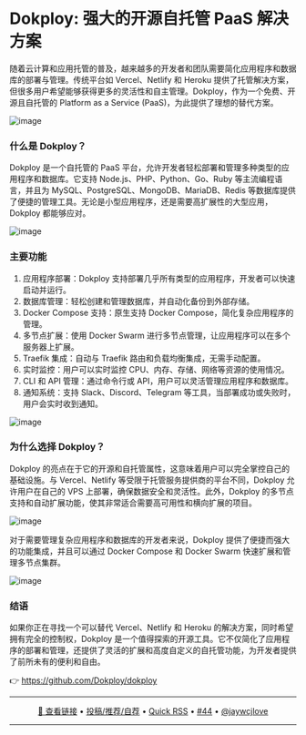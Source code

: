 Dokploy: 强大的开源自托管 PaaS 解决方案
===

随着云计算和应用托管的普及，越来越多的开发者和团队需要简化应用程序和数据库的部署与管理。传统平台如 Vercel、Netlify 和 Heroku 提供了托管解决方案，但很多用户希望能够获得更多的灵活性和自主管理。Dokploy，作为一个免费、开源且自托管的 Platform as a Service (PaaS)，为此提供了理想的替代方案。

![image](https://github.com/user-attachments/assets/c851af3e-c125-416b-a4a1-affe11c1e704)

### 什么是 Dokploy？

Dokploy 是一个自托管的 PaaS 平台，允许开发者轻松部署和管理多种类型的应用程序和数据库。它支持 Node.js、PHP、Python、Go、Ruby 等主流编程语言，并且为 MySQL、PostgreSQL、MongoDB、MariaDB、Redis 等数据库提供了便捷的管理工具。无论是小型应用程序，还是需要高扩展性的大型应用，Dokploy 都能够应对。

![image](https://github.com/user-attachments/assets/bef89f97-4e4e-4c16-b53b-f1878e61c825)

### 主要功能

1. 应用程序部署：Dokploy 支持部署几乎所有类型的应用程序，开发者可以快速启动并运行。
2. 数据库管理：轻松创建和管理数据库，并自动化备份到外部存储。
3. Docker Compose 支持：原生支持 Docker Compose，简化复杂应用程序的管理。
4. 多节点扩展：使用 Docker Swarm 进行多节点管理，让应用程序可以在多个服务器上扩展。
5. Traefik 集成：自动与 Traefik 路由和负载均衡集成，无需手动配置。
6. 实时监控：用户可以实时监控 CPU、内存、存储、网络等资源的使用情况。
7. CLI 和 API 管理：通过命令行或 API，用户可以灵活管理应用程序和数据库。
8. 通知系统：支持 Slack、Discord、Telegram 等工具，当部署成功或失败时，用户会实时收到通知。

![image](https://github.com/user-attachments/assets/8c2609c3-71c6-48bc-9436-e77c238ab18c)

### 为什么选择 Dokploy？

Dokploy 的亮点在于它的开源和自托管属性，这意味着用户可以完全掌控自己的基础设施。与 Vercel、Netlify 等受限于托管服务提供商的平台不同，Dokploy 允许用户在自己的 VPS 上部署，确保数据安全和灵活性。此外，Dokploy 的多节点支持和自动扩展功能，使其非常适合需要高可用性和横向扩展的项目。

![image](https://github.com/user-attachments/assets/5619e504-0105-49c4-90c3-4e68fd168a2e)

对于需要管理复杂应用程序和数据库的开发者来说，Dokploy 提供了便捷而强大的功能集成，并且可以通过 Docker Compose 和 Docker Swarm 快速扩展和管理多节点集群。

![image](https://github.com/user-attachments/assets/f6a4fde6-e22a-4591-8c55-f239ae0a321c)

### 结语

如果你正在寻找一个可以替代 Vercel、Netlify 和 Heroku 的解决方案，同时希望拥有完全的控制权，Dokploy 是一个值得探索的开源工具。它不仅简化了应用程序的部署和管理，还提供了灵活的扩展和高度自定义的自托管功能，为开发者提供了前所未有的便利和自由。

👉 https://github.com/Dokploy/dokploy

---

<p align="center">
<a href="https://github.com/Dokploy/dokploy" target="_blank">🔗 查看链接</a> • 
<a href="https://github.com/jaywcjlove/quick-rss/issues/new/choose" target="_blank">投稿/推荐/自荐</a> • 
<a href="https://wangchujiang.com/quick-rss/feeds/index.html" target="_blank">Quick RSS</a> • 
<a href="https://github.com/jaywcjlove/quick-rss/issues/44" target="_blank">#44</a> • 
<a href="https://github.com/jaywcjlove" target="_blank">@jaywcjlove</a>
</p>

---
    